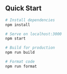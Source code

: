 ## Quick Start

``` bash
# Install dependencies
npm install

# Serve on localhost:3000
npm start

# Build for production
npm run build

# Format code
npm run format
```
